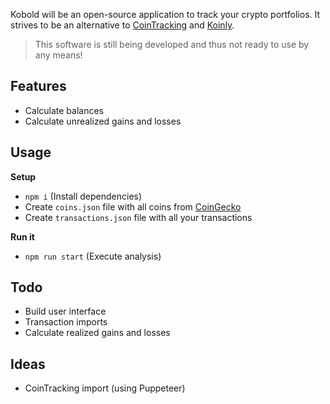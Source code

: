 Kobold will be an open-source application to track your crypto portfolios. It strives to be an alternative to [CoinTracking](https://cointracking.info) and [Koinly](https://koinly.io).

> This software is still being developed and thus not ready to use by any means!

## Features

- Calculate balances
- Calculate unrealized gains and losses

## Usage

**Setup**

- `npm i` (Install dependencies)
- Create `coins.json` file with all coins from [CoinGecko](https://coingecko.com)
- Create `transactions.json` file with all your transactions

**Run it**

- `npm run start` (Execute analysis)

## Todo

- Build user interface
- Transaction imports
- Calculate realized gains and losses

## Ideas

- CoinTracking import (using Puppeteer)
